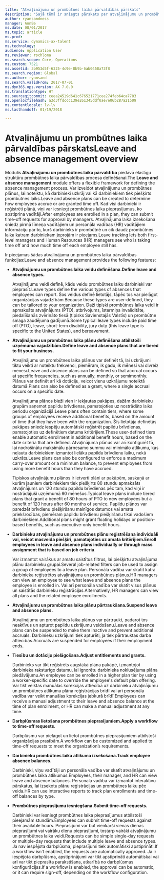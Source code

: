 ```yaml
---
title: "Atvaļinājumu un prombūtnes laika pārvaldības pārskats"
description: "Šajā tēmā ir sniegts pārskats par atvaļinājumu un prombūtnes laika pārvaldības moduli. Šis modulis piedāvā elastīgu struktūru prombūtnes laika pārvaldības procesa definēšanai. Var izveidot atvaļinājumu un prombūtnes plānus, lai noteiktu, kā darbinieki uzkrāj vai kā darbiniekiem tiek piešķirts prombūtnes laiks."
author: ryansandness
manager: AnnBe
ms.date: 08/01/2017
ms.topic: article
ms.prod: 
ms.service: dynamics-ax-talent
ms.technology: 
audience: Application User
ms.reviewer: rschloma
ms.search.scope: Core, Operations
ms.custom: 7521
ms.assetid: 3b953d5f-6325-4c9e-8b9b-6ab0458a73f8
ms.search.region: Global
ms.author: ryansand
ms.search.validFrom: 2017-07-01
ms.dyn365.ops.version: AX 7.0.0
ms.translationtype: HT
ms.sourcegitcommit: ceea24519d641c676521771cee274feb64ca7783
ms.openlocfilehash: a3d3ffdccc139e261345ddf0ae7e06b287a21b09
ms.contentlocale: lv-lv
ms.lasthandoff: 01/19/2018

---
```

# <a name="leave-and-absence-management-overview"></a><span data-ttu-id="a664d-105">Atvaļinājumu un prombūtnes laika pārvaldības pārskats</span><span class="sxs-lookup"><span data-stu-id="a664d-105">Leave and absence management overview</span></span>

<span data-ttu-id="a664d-106">Modulis **Atvaļinājumu un prombūtnes laika pārvaldība** piedāvā elastīgu struktūru prombūtnes laika pārvaldības procesa definēšanai.</span><span class="sxs-lookup"><span data-stu-id="a664d-106">The **Leave and absence management** module offers a flexible framework for defining the absence management process.</span></span> <span data-ttu-id="a664d-107">Var izveidot atvaļinājumu un prombūtnes plānus, lai noteiktu, kā darbinieki uzkrāj vai kā darbiniekiem tiek piešķirts prombūtnes laiks.</span><span class="sxs-lookup"><span data-stu-id="a664d-107">Leave and absence plans can be created to determine how employees accrue or are granted time off.</span></span> <span data-ttu-id="a664d-108">Kad visi darbinieki ir reģistrēti plānā, viņi var iesniegt prombūtnes laika pieprasījumus, ko apstiprina vadītāji.</span><span class="sxs-lookup"><span data-stu-id="a664d-108">After employees are enrolled in a plan, they can submit time-off requests for approval by managers.</span></span> <span data-ttu-id="a664d-109">Atvaļinājuma laika izsekošana sniedz pirmā līmeņa vadītājiem un personāla vadības (HR) vadītājiem informāciju par to, kurš darbinieks ir prombūtnē un cik daudz prombūtnes laika katram darbiniekam joprojām ir pieejams.</span><span class="sxs-lookup"><span data-stu-id="a664d-109">Leave tracking lets both first-level managers and Human Resources (HR) managers see who is taking time off and how much time off each employee still has.</span></span>  

<span data-ttu-id="a664d-110">Ir pieejamas šādas atvaļinājuma un prombūtnes laika pārvaldības funkcijas:</span><span class="sxs-lookup"><span data-stu-id="a664d-110">Leave and absence management provides the following features:</span></span> 

- <span data-ttu-id="a664d-111">**Atvaļinājumu un prombūtnes laika veidu definēšana.**</span><span class="sxs-lookup"><span data-stu-id="a664d-111">**Define leave and absence types.**</span></span>

    <span data-ttu-id="a664d-112">Atvaļinājumu veidi definē, kādu veidu prombūtnes laiku darbinieki var pieprasīt.</span><span class="sxs-lookup"><span data-stu-id="a664d-112">Leave types define the various types of absences that employees can report.</span></span> <span data-ttu-id="a664d-113">Šos veidus definē lietotājs, tāpēc tos var pielāgot organizācijas vajadzībām.</span><span class="sxs-lookup"><span data-stu-id="a664d-113">Because these types are user-defined, they can be tailored to your organization.</span></span> <span data-ttu-id="a664d-114">Daži tipiski prombūtnes laika veidi ir apmaksāts atvaļinājums (PTO), atbrīvojums, īstermiņa invaliditāte, piedalīšanās zvērināto tiesā (tipisks Savienotajās Valstīs) un prombūtne smaga zaudējuma gadījumā.</span><span class="sxs-lookup"><span data-stu-id="a664d-114">Some typical leave types include paid time off (PTO), leave, short-term disability, jury duty (this leave type is specific to the United States), and bereavement.</span></span> 

- <span data-ttu-id="a664d-115">**Atvaļinājumu un prombūtnes laika plānu definēšana atbilstoši uzņēmuma vajadzībām.**</span><span class="sxs-lookup"><span data-stu-id="a664d-115">**Define leave and absence plans that are tiered to fit your business.**</span></span>

    <span data-ttu-id="a664d-116">Atvaļinājumu un prombūtnes laika plānus var definēt tā, lai uzkrājumi tiktu veikti ar noteiktu frekvenci, piemēram, ik gadu, ik mēnesi vai divreiz mēnesī.</span><span class="sxs-lookup"><span data-stu-id="a664d-116">Leave and absence plans can be defined so that accrual occurs at specific frequencies, such as annually, monthly, or semimonthly.</span></span> <span data-ttu-id="a664d-117">Plānus var definēt arī kā dotāciju, veicot vienu uzkrājumu noteiktā datumā.</span><span class="sxs-lookup"><span data-stu-id="a664d-117">Plans can also be defined as a grant, where a single accrual occurs on a specific date.</span></span> 

    <span data-ttu-id="a664d-118">Atvaļinājuma plānos bieži vien ir iekļautas pakāpes, dažām darbinieku grupām saņemot papildu brīvdienas, pamatojoties uz nostrādāto laika periodu organizācijā.</span><span class="sxs-lookup"><span data-stu-id="a664d-118">Leave plans often contain tiers, where some groups of employees receive additional benefits, based on the amount of time that they have been with the organization.</span></span> <span data-ttu-id="a664d-119">Šīs lietotāja definētās pakāpes sniedz iespēju automātiski reģistrēt papildu brīvdienas, pamatojoties uz definētiem datuma kritērijiem.</span><span class="sxs-lookup"><span data-stu-id="a664d-119">These user-defined tiers enable automatic enrollment in additional benefit hours, based on the date criteria that are defined.</span></span> <span data-ttu-id="a664d-120">Atvaļinājuma plānus var arī konfigurēt tā, lai nodrošinātu maksimālu pārnesamo summu vai minimālo atlikumu, kas neļautu darbiniekiem izmantot lielāku papildu brīvdienu laiku, nekā uzkrāts.</span><span class="sxs-lookup"><span data-stu-id="a664d-120">Leave plans can also be configured to enforce a maximum carry-over amount or a minimum balance, to prevent employees from using more benefit hours than they have accrued.</span></span> 

    <span data-ttu-id="a664d-121">Tipiskos atvaļinājumu plānos ir ietverti plāni ar pakāpēm, saskaņā ar kurām jauniem darbiniekiem tiek piešķirts 80 stundu apmaksāts atvaļinājums un 120 stundu papildu brīvdienas pēc tam, kad viņi ir nostrādājuši uzņēmumā 60 mēnešus.</span><span class="sxs-lookup"><span data-stu-id="a664d-121">Typical leave plans include tiered plans that grant a benefit of 80 hours of PTO to new employees but a benefit of 120 hours after 60 months of service.</span></span> <span data-ttu-id="a664d-122">Papildu plānos var paredzēt brīvdienu piešķiršanu mainīgos datumos vai amata priekšrocības, piemēram papildu brīvdienu piešķiršanu tikai vadošiem darbiniekiem.</span><span class="sxs-lookup"><span data-stu-id="a664d-122">Additional plans might grant floating holidays or position-based benefits, such as executive-only benefit hours.</span></span>

- <span data-ttu-id="a664d-123">**Darbinieku atvaļinājumu un prombūtnes plānu reģistrēšana individuāli vai, veicot masveida piešķiri, pamatojoties uz amata kritērijiem.**</span><span class="sxs-lookup"><span data-stu-id="a664d-123">**Enroll employees in leave and absence plans individually or through mass assignment that is based on job criteria.**</span></span>

    <span data-ttu-id="a664d-124">Var izmantot vairākus ar amatu saistītus filtrus, lai piešķirtu atvaļinājuma plānu darbinieku grupai.</span><span class="sxs-lookup"><span data-stu-id="a664d-124">Several job-related filters can be used to assign a group of employees to a leave plan.</span></span> <span data-ttu-id="a664d-125">Personāla vadība var skatīt katra darbinieka reģistrētos atvaļinājuma un prombūtnes plānus.</span><span class="sxs-lookup"><span data-stu-id="a664d-125">HR managers can view an employee to see what leave and absence plans the employee is enrolled in.</span></span> <span data-ttu-id="a664d-126">Vai arī personāla vadība var skatīt visus plānus un saistītās darbinieku reģistrācijas.</span><span class="sxs-lookup"><span data-stu-id="a664d-126">Alternatively, HR managers can view all plans and the related employee enrollments.</span></span>

- <span data-ttu-id="a664d-127">**Atvaļinājumu un prombūtnes laika plānu pārtraukšana.**</span><span class="sxs-lookup"><span data-stu-id="a664d-127">**Suspend leave and absence plans.**</span></span>

    <span data-ttu-id="a664d-128">Atvaļinājumu un prombūtnes laika plānus var pārtraukt, padarot tos neaktīvus un apturot papildu uzkrājumu veidošanu.</span><span class="sxs-lookup"><span data-stu-id="a664d-128">Leave and absence plans can be suspended to make them inactive and prevent additional accruals.</span></span> <span data-ttu-id="a664d-129">Darbinieku uzkrājumi tiek apturēti, ja tiek pārtrauktas darba attiecības.</span><span class="sxs-lookup"><span data-stu-id="a664d-129">Accruals are suspended for employees if their employment ends.</span></span>  

- <span data-ttu-id="a664d-130">**Tiesību un dotāciju pielāgošana.**</span><span class="sxs-lookup"><span data-stu-id="a664d-130">**Adjust entitlements and grants.**</span></span>

    <span data-ttu-id="a664d-131">Darbinieks var tikt reģistrēts augstākā plāna pakāpē, izmantojot darbinieka raksturīgo datumu, lai ignorētu darbinieka noklusējuma plāna piedāvājumu.</span><span class="sxs-lookup"><span data-stu-id="a664d-131">An employee can be enrolled in a higher plan tier by using a worker-specific date to override the employee's default plan offering.</span></span> <span data-ttu-id="a664d-132">Var tikt veiktas manuālas korekcijas attiecībā uz darbinieku atvaļinājumu un prombūtnes atlikumu plāna reģistrācijas brīdī vai arī personāla vadība var veikt manuālas korekcijas jebkurā brīdī.</span><span class="sxs-lookup"><span data-stu-id="a664d-132">Employees can receive a manual adjustment to their leave and absence balance at the time of plan enrollment, or HR can make a manual adjustment at any time.</span></span> 

- <span data-ttu-id="a664d-133">**Darbplūsmas lietošana prombūtnes pieprasījumiem.**</span><span class="sxs-lookup"><span data-stu-id="a664d-133">**Apply a workflow to time-off requests.**</span></span>

     <span data-ttu-id="a664d-134">Darbplūsmu var pielāgot un lietot prombūtnes pieprasījumiem atbilstoši organizācijas prasībām.</span><span class="sxs-lookup"><span data-stu-id="a664d-134">A workflow can be customized and applied to time-off requests to meet the organization’s requirements.</span></span>  

- <span data-ttu-id="a664d-135">**Darbinieku prombūtnes laika atlikuma izsekošana.**</span><span class="sxs-lookup"><span data-stu-id="a664d-135">**Track employee absence balances.**</span></span>

    <span data-ttu-id="a664d-136">Darbinieki, viņu vadītāji un personāla vadība var skatīt atvaļinājumu un prombūtnes laika atlikumus.</span><span class="sxs-lookup"><span data-stu-id="a664d-136">Employees, their manager, and HR can view leave and absence balances.</span></span> <span data-ttu-id="a664d-137">Personāla vadība var izmantot interaktīvu pārskatus, lai izsekotu plānu reģistrācijas un prombūtnes laiku pēc veida.</span><span class="sxs-lookup"><span data-stu-id="a664d-137">HR can use interactive reports to track plan enrollments and time-off balances by type.</span></span> 

- <span data-ttu-id="a664d-138">**Prombūtnes pieprasījumu iesniegšana.**</span><span class="sxs-lookup"><span data-stu-id="a664d-138">**Submit time-off requests.**</span></span>

    <span data-ttu-id="a664d-139">Darbinieki var iesniegt prombūtnes laika pieprasījumus atbilstoši pieejamām stundām.</span><span class="sxs-lookup"><span data-stu-id="a664d-139">Employees can submit time-off requests against their available hours.</span></span> <span data-ttu-id="a664d-140">Pieprasījumi var būt vienkārši vienas dienas pieprasījumi vai vairāku dienu pieprasījumi, tostarp vairāki atvaļinājumu un prombūtnes laika veidi.</span><span class="sxs-lookup"><span data-stu-id="a664d-140">Requests can be simple single-day requests or multiple-day requests that include multiple leave and absence types.</span></span> <span data-ttu-id="a664d-141">Ja nav iespējota darbplūsma, pieprasījumi tiek automātiski apstiprināti.</span><span class="sxs-lookup"><span data-stu-id="a664d-141">If a workflow isn't enabled, the requests are automatically approved.</span></span> <span data-ttu-id="a664d-142">Ja ir iespējota darbplūsma, apstiprinājumi var tikt apstiprināti automātiskai vai arī var tikt pieprasīta parakstīšana, atkarībā no darbplūsmas konfigurācijas.</span><span class="sxs-lookup"><span data-stu-id="a664d-142">If a workflow is enabled, the approval can be automatic, or it can require sign-off, depending on the workflow configuration.</span></span>

